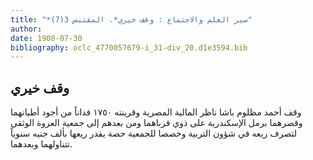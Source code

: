 ```yaml
---
title: "*سير العلم والاجتماع : وقف خيري*. المقتبس 3(7)"
author: 
date: 1908-07-30
bibliography: oclc_4770057679-i_31-div_20.d1e3594.bib
---
```




##  وقف خيري 


 وقف أحمد مظلوم باشا ناظر المالية المصرية وقرينته  ١٧٥٠  فداناً من أجود أطيانهما وقصرهما برمل الإسكندرية على ذوي قرباهما ومن بعدهم إلى جمعية العروة الوثقى لتصرف ريعه في شؤون التربية وخصصا للجمعية حصة يقدر ريعها بألف جنيه سنوياً تتناولهما وبعدهما. 
